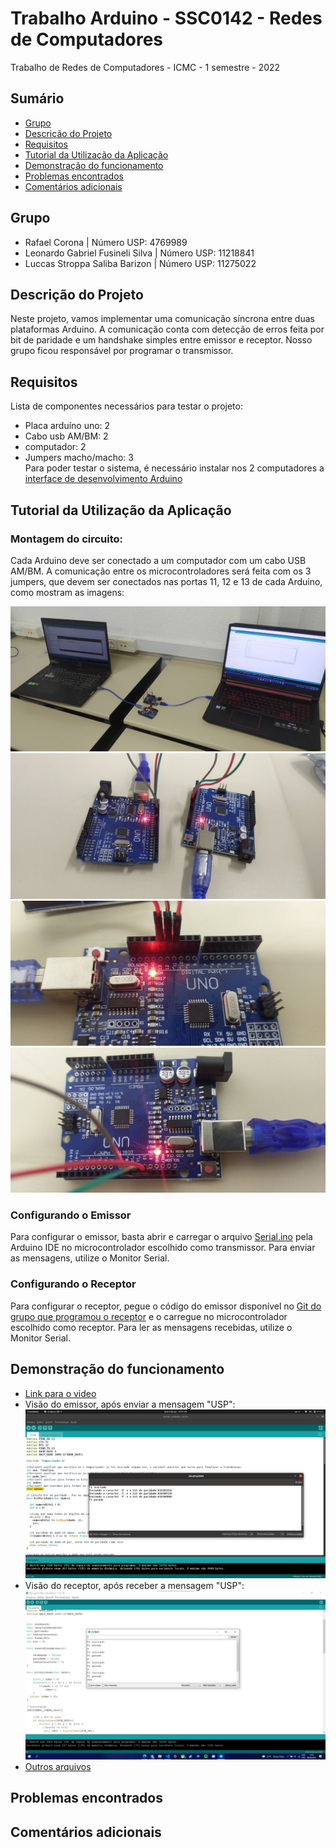 # Trabalho Arduino - SSC0142 - Redes de Computadores
Trabalho de Redes de Computadores - ICMC - 1 semestre - 2022


## Sumário
* [Grupo](#grupo)
* [Descrição do Projeto](#descrição-do-projeto)
* [Requisitos](#requisitos)
* [Tutorial da Utilização da Aplicação](#tutorial-da-utilização-da-aplicação)
* [Demonstração do funcionamento](#demonstracao-do-funcionamento)
* [Problemas encontrados](#problemas-encontrados)
* [Comentários adicionais](#comentários-adicionais)  

## Grupo
 - Rafael Corona | Número USP: 4769989
 - Leonardo Gabriel Fusineli Silva |  Número USP: 11218841
 - Luccas Stroppa Saliba Barizon | Número USP: 11275022

## Descrição do Projeto
Neste projeto, vamos implementar uma comunicação síncrona entre duas plataformas Arduino. A comunicação conta com detecção de erros feita por bit de paridade e um handshake simples entre emissor e receptor. Nosso grupo ficou responsável por programar o transmissor.

## Requisitos
Lista de componentes necessários para testar o projeto:
- Placa arduíno uno: 2
- Cabo usb AM/BM: 2
- computador: 2
- Jumpers macho/macho: 3  
Para poder testar o sistema, é necessário instalar nos 2 computadores a [interface de desenvolvimento Arduino](https://www.arduino.cc/en/software)  


## Tutorial da Utilização da Aplicação

### Montagem do circuito:  
Cada Arduino deve ser conectado a um computador com um cabo USB AM/BM. A comunicação entre os microcontroladores será feita com os 3 jumpers, que devem ser conectados nas portas 11, 12 e 13 de cada Arduino, como mostram as imagens:

![Circuito montado](/images/photo4974681665305684750.jpg)
![Arduinos em foco](/images/photo4974681665305684751.jpg)
![Portas utilizadas em foco](/images/photo4974681665305684752.jpg)
![Portas utilizadas em foco](/images/photo4974681665305684753.jpg)


### Configurando o Emissor
Para configurar o emissor, basta abrir e carregar o arquivo [Serial.ino](/src/Serial) pela Arduino IDE no microcontrolador escolhido como transmissor. Para enviar as mensagens, utilize o Monitor Serial.

### Configurando o Receptor
Para configurar o receptor, pegue o código do emissor disponível no [Git do grupo que programou o receptor](https://www.google.com) e o carregue no microcontrolador escolhido como receptor. Para ler as mensagens recebidas, utilize o Monitor Serial.

## Demonstração do funcionamento

- [Link para o video](https://drive.google.com/file/d/1oB4xWgB4pqJyI3-xkTnc5sU9GDMeOZTq/view?usp=sharing)  
- Visão do emissor, após enviar a mensagem "USP":  
![Portas utilizadas em foco](/images/captura-tela.png)  
- Visão do receptor, após receber a mensagem "USP":  
![Tela do receptor](/images/captura-tela-recep.jpg)
- [Outros arquivos](https://drive.google.com/drive/folders/1oR-nSDk2qPG404AZytQimkgOwL5OEv9z?usp=sharing)

## Problemas encontrados  
## Comentários adicionais  
